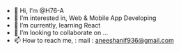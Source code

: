 - 👋 Hi, I’m @H76-A
- 👀 I’m interested in, Web & Mobile App Developing 
- 🌱 I’m currently,  learning React
- 💞️ I’m looking to collaborate on ...
- 📫 How to reach me,   : mail : aneeshanif936@gmail.com

<!---
H76-A/H76-A is a ✨ special ✨ repository because its `README.md` (this file) appears on your GitHub profile.
You can click the Preview link to take a look at your changes.
--->
